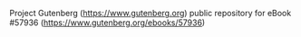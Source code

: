Project Gutenberg (https://www.gutenberg.org) public repository for
eBook #57936 (https://www.gutenberg.org/ebooks/57936)
